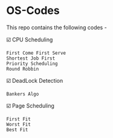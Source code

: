 # OS-Codes

This repo contains the following codes -

☑️ CPU Scheduling 
    
    First Come First Serve
    Shortest Job First
    Priority Scheduling 
    Round Robbin

☑️ DeadLock Detection

    Bankers Algo

☑️ Page Scheduling
    
    First Fit
    Worst Fit
    Best Fit


